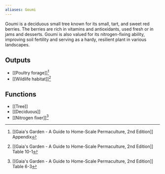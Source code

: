 ```yaml
---
aliases: Goumi
---
```

Goumi is a deciduous small tree known for its small, tart, and sweet red berries. The berries are rich in vitamins and antioxidants, used fresh or in jams and desserts. Goumi is also valued for its nitrogen-fixing ability, improving soil fertility and serving as a hardy, resilient plant in various landscapes.

## Outputs
- [[Poultry forage]][^1]
- [[Wildlife habitat]][^3]
## Functions
- [[Tree]]
- [[Deciduous]]
- [[Nitrogen fixer]][^2]

[^1]: [[Gaia's Garden - A Guide to Home-Scale Permaculture, 2nd Edition]] Appendix
[^2]: [[Gaia's Garden - A Guide to Home-Scale Permaculture, 2nd Edition]] Table 6-3
[^3]: [[Gaia's Garden - A Guide to Home-Scale Permaculture, 2nd Edition]] Table 10-1